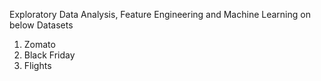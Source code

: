 Exploratory Data Analysis, Feature Engineering and Machine Learning on below Datasets
1. Zomato
2. Black Friday
3. Flights
